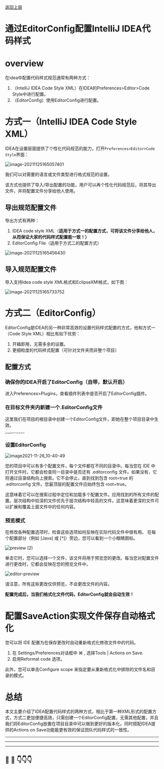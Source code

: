 [返回上层](index)

# 通过EditorConfig配置IntelliJ IDEA代码样式

# overview

在idea中配置代码样式规范通常有两种方式：

1. （IntelliJ IDEA Code Style XML）在IDEA的Preferences>Editor>Code Style中进行配置。
2. （EditorConfig）使用EditorConfig进行配置。

# 方式一（IntelliJ IDEA Code Style XML）

IDEA在设置层面提供了个性化代码规范的能力，打开`Preferences>Editor>Code Style`界面：

![image-20211125165057401](http://dxsn-1300740068.cos.ap-nanjing.myqcloud.com/2021-12-11-154908.png)

我们可以对需要的语言或文件类型进行格式规范的设置。

该方式也提供了导入/导出配置的功能，用户可以再个性化代码规范后，将其导出文件，并将配置文件分享给他人使用。

## 导出规范配置文件

导出方式有两种：

1. IDEA code style XML（**适用于方式一的配置方式，可将该文件分享给他人，从而保证大家的代码样式配置能一致！）**
2. EditorConfig File（适用于方式二的配置方式）

![image-20211125165456430](http://dxsn-1300740068.cos.ap-nanjing.myqcloud.com/2021-12-11-154930.png)

## 导入规范配置文件

导入支持Idea code style XML格式和EclipseXMl格式，如下图：

![image-20211125165733752](http://dxsn-1300740068.cos.ap-nanjing.myqcloud.com/2021-12-11-154944.png)

# 方式二（EditorConfig）

 EditorConfig是IDEA的另一种非常高效的设置代码样式配置的方式，他和方式一（Code Style XML）相比有如下优势：

1. 开箱即用，无需多余的设置。
2. 更细粒度的代码样式配置（可针对文件夹而非整个项目）

## 配置方式

### 确保你的IDEA开启了EditorConfig（自带，默认开启）

进入Preferences>Plugins，查看插件列表中是否开启了EditorConfig插件。

### 在目标文件夹内新建一个.EditorConfig文件

这里我们在项目的根目录中创建一个EditorConfig文件，即她在整个项目目录中生效。

<img src="/Users/chengang/Downloads/image2021-11-26_10-29-41.png" alt="image2021-11-26_10-29-41" style="zoom: 33%;" />

### 设置EditorConfig

![image2021-11-26_10-40-49](http://dxsn-1300740068.cos.ap-nanjing.myqcloud.com/2021-12-11-155144.png)

您的项目中可以有多个配置文件，每个文件都在不同的目录中。每当您在 IDE 中打开文件时，它都会检查同一目录中是否还有 .editorconfig 文件。如果没有，它将通过目录结构向上搜索。它不会停止，直到找到包含 root=true 的 .editorconfig 文件。您最顶层的配置文件应始终包含 root=true。

这意味着它可以在搜索过程中定位和加载多个配置文件。应用找到的所有文件的配置。层次结构中较深的文件优先于层次结构中较高的文件。这意味着更深的文件可以扩展和覆盖上面文件中的任何内容。

### 预览模式

在修改各种配置选项时，检查这些选项如何反映在实际代码文件中很有用。 在每个配置部分（例如 [Java] 或 [*]）旁边，您可以看到一个小眼睛图标。

![preview (2)](http://dxsn-1300740068.cos.ap-nanjing.myqcloud.com/2021-12-11-155406.png)

单击它时，您可以选择一个文件，该文件将用于预览您的更改。每当您对配置文件进行更改时，它都会反映在您的预览文件中。

![editor-preview](http://dxsn-1300740068.cos.ap-nanjing.myqcloud.com/2021-12-11-155454.png)

请注意，所有这些更改仅供预览，不会更改文件的内容。

**配置完成后，当我们格式化文件代码，EditorConfig就会自动生效！**

# 配置SaveAction实现文件保存自动格式化

您可以将 IDE 配置为在保存更改时自动重新格式化修改文件中的代码。

1. 在 Settings/Preferences对话框中 ⌘ , 选择Tools | Actions on Save.
2. 启用Reformat code 选项。

此外，您可以单击Configure scope 来指定要从重新格式化中排除的文件名和目录的模式。

# 总结

本文主要介绍了IDEA配置代码样式的两种方式，相比于第一种XML形式的配置方式，方式二更加便捷高效，只需创建一个EditorConfig配置，无需其他配置，并且我们将EditorConfig放置在项目目录中可以做到更好的版本化。同时搭配IDEA提供的Actions on Save功能能更有效的保证团队代码样式的一致性。


---
---
---


## 🤔  💭 👇👇👇

<script src="https://utteranc.es/client.js"
        repo="dongxishaonian/issue-posted"
        issue-term="pathname"
        label="🙂🙃😡🥶😬🤣😄"
        theme="github-light"
        crossorigin="anonymous"
        async>
</script>

